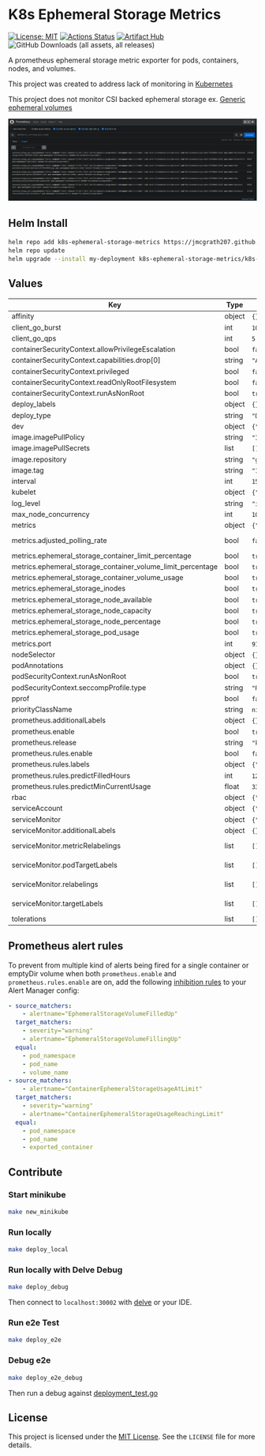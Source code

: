 # K8s Ephemeral Storage Metrics

[![License: MIT](https://img.shields.io/badge/License-MIT-yellow.svg)](https://opensource.org/licenses/MIT)
[![Actions Status](https://github.com/jmcgrath207/k8s-ephemeral-storage-metrics/workflows/ci/badge.svg)](https://github.com/jmcgrath207/k8s-ephemeral-storage-metrics/actions)
[![Artifact Hub](https://img.shields.io/endpoint?url=https://artifacthub.io/badge/repository/k8s-ephemeral-storage-metrics)](https://artifacthub.io/packages/helm/k8s-ephemeral-storage-metrics/k8s-ephemeral-storage-metrics)
![GitHub Downloads (all assets, all releases)](https://img.shields.io/github/downloads/jmcgrath207/k8s-ephemeral-storage-metrics/total)

A prometheus ephemeral storage metric exporter for pods, containers,
nodes, and volumes.

This project was created
to address lack of monitoring in [Kubernetes](https://github.com/kubernetes/kubernetes/issues/69507)

This project does not monitor CSI backed ephemeral storage ex. [Generic ephemeral volumes](https://kubernetes.io/docs/concepts/storage/ephemeral-volumes/#generic-ephemeral-volumes)

![main image](img/screenshot.png)


## Helm Install

```bash
helm repo add k8s-ephemeral-storage-metrics https://jmcgrath207.github.io/k8s-ephemeral-storage-metrics/chart
helm repo update
helm upgrade --install my-deployment k8s-ephemeral-storage-metrics/k8s-ephemeral-storage-metrics
```

## Values

| Key | Type | Default | Description |
|-----|------|---------|-------------|
| affinity | object | `{}` |  |
| client_go_burst | int | `10` | Maximum burst for throttle. |
| client_go_qps | int | `5` | QPS indicates the maximum QPS to the master from this client. |
| containerSecurityContext.allowPrivilegeEscalation | bool | `false` |  |
| containerSecurityContext.capabilities.drop[0] | string | `"ALL"` |  |
| containerSecurityContext.privileged | bool | `false` |  |
| containerSecurityContext.readOnlyRootFilesystem | bool | `false` |  |
| containerSecurityContext.runAsNonRoot | bool | `true` |  |
| deploy_labels | object | `{}` | Set additional labels for the Deployment/Daemonset |
| deploy_type | string | `"Deployment"` | Set as Deployment for single controller to query all nodes or Daemonset |
| dev | object | `{"enabled":false,"grow":{"image":"ghcr.io/jmcgrath207/k8s-ephemeral-storage-grow-test:latest","imagePullPolicy":"IfNotPresent"},"shrink":{"image":"ghcr.io/jmcgrath207/k8s-ephemeral-storage-shrink-test:latest","imagePullPolicy":"IfNotPresent"}}` | For local development or testing that will deploy grow and shrink pods and debug service |
| image.imagePullPolicy | string | `"IfNotPresent"` |  |
| image.imagePullSecrets | list | `[]` |  |
| image.repository | string | `"ghcr.io/jmcgrath207/k8s-ephemeral-storage-metrics"` |  |
| image.tag | string | `"1.17.0"` |  |
| interval | int | `15` | Polling node rate for exporter |
| kubelet | object | `{"insecure":false,"readOnlyPort":0,"scrape":false}` | Scrape metrics through kubelet instead of kube api |
| log_level | string | `"info"` |  |
| max_node_concurrency | int | `10` | Max number of concurrent query requests to the kubernetes API. |
| metrics | object | `{"adjusted_polling_rate":false,"ephemeral_storage_container_limit_percentage":true,"ephemeral_storage_container_volume_limit_percentage":true,"ephemeral_storage_container_volume_usage":true,"ephemeral_storage_inodes":true,"ephemeral_storage_node_available":true,"ephemeral_storage_node_capacity":true,"ephemeral_storage_node_percentage":true,"ephemeral_storage_pod_usage":true,"port":9100}` | Set metrics you want to enable |
| metrics.adjusted_polling_rate | bool | `false` | Create the ephemeral_storage_adjusted_polling_rate metrics to report Adjusted Poll Rate in milliseconds. Typically used for testing. |
| metrics.ephemeral_storage_container_limit_percentage | bool | `true` | Percentage of ephemeral storage used by a container in a pod |
| metrics.ephemeral_storage_container_volume_limit_percentage | bool | `true` | Percentage of ephemeral storage used by a container's volume in a pod |
| metrics.ephemeral_storage_container_volume_usage | bool | `true` | Current ephemeral storage used by a container's volume in a pod |
| metrics.ephemeral_storage_inodes | bool | `true` | Current ephemeral inode usage of pod |
| metrics.ephemeral_storage_node_available | bool | `true` | Available ephemeral storage for a node |
| metrics.ephemeral_storage_node_capacity | bool | `true` | Capacity of ephemeral storage for a node |
| metrics.ephemeral_storage_node_percentage | bool | `true` | Percentage of ephemeral storage used on a node |
| metrics.ephemeral_storage_pod_usage | bool | `true` | Current ephemeral byte usage of pod |
| metrics.port | int | `9100` | Adjust the metric port as needed (default 9100) |
| nodeSelector | object | `{}` |  |
| podAnnotations | object | `{}` |  |
| podSecurityContext.runAsNonRoot | bool | `true` |  |
| podSecurityContext.seccompProfile.type | string | `"RuntimeDefault"` |  |
| pprof | bool | `false` | Enable Pprof |
| priorityClassName | string | `nil` |  |
| prometheus.additionalLabels | object | `{}` | Add labels to the PrometheusRule.Spec |
| prometheus.enable | bool | `true` |  |
| prometheus.release | string | `"kube-prometheus-stack"` |  |
| prometheus.rules.enable | bool | `false` | Create PrometheusRules firing alerts when out of ephemeral storage |
| prometheus.rules.labels | object | `{"severity":"warning"}` | What additional labels to set on alerts |
| prometheus.rules.predictFilledHours | int | `12` | How many hours in the future to predict filling up of a volume |
| prometheus.rules.predictMinCurrentUsage | float | `33.3` | What percentage of limit must be used right now to predict filling up of a volume |
| rbac | object | `{"create":true}` | RBAC configuration |
| serviceAccount | object | `{"create":true,"name":null}` | Service Account configuration |
| serviceMonitor | object | `{"additionalLabels":{},"enable":true,"metricRelabelings":[],"podTargetLabels":[],"relabelings":[],"targetLabels":[]}` | Configure the Service Monitor |
| serviceMonitor.additionalLabels | object | `{}` | Add labels to the ServiceMonitor.Spec |
| serviceMonitor.metricRelabelings | list | `[]` | Set metricRelabelings as per https://github.com/prometheus-operator/prometheus-operator/blob/main/Documentation/api.md#monitoring.coreos.com/v1.RelabelConfig |
| serviceMonitor.podTargetLabels | list | `[]` | Set podTargetLabels as per https://github.com/prometheus-operator/prometheus-operator/blob/main/Documentation/api.md#monitoring.coreos.com/v1.ServiceMonitorSpec |
| serviceMonitor.relabelings | list | `[]` | Set relabelings as per https://github.com/prometheus-operator/prometheus-operator/blob/main/Documentation/api.md#monitoring.coreos.com/v1.RelabelConfig |
| serviceMonitor.targetLabels | list | `[]` | Set targetLabels as per https://github.com/prometheus-operator/prometheus-operator/blob/main/Documentation/api.md#monitoring.coreos.com/v1.ServiceMonitorSpec |
| tolerations | list | `[]` |  |

## Prometheus alert rules

To prevent from multiple kind of alerts being fired for a single container or
emptyDir volume when both `prometheus.enable` and `prometheus.rules.enable` are
on, add the following [inhibition
rules](https://prometheus.io/docs/alerting/latest/configuration/#inhibition-related-settings)
to your Alert Manager config:

```yaml
- source_matchers:
    - alertname="EphemeralStorageVolumeFilledUp"
  target_matchers:
    - severity="warning"
    - alertname="EphemeralStorageVolumeFillingUp"
  equal:
    - pod_namespace
    - pod_name
    - volume_name
- source_matchers:
    - alertname="ContainerEphemeralStorageUsageAtLimit"
  target_matchers:
    - severity="warning"
    - alertname="ContainerEphemeralStorageUsageReachingLimit"
  equal:
    - pod_namespace
    - pod_name
    - exported_container
```

## Contribute

### Start minikube
```bash
make new_minikube
```

### Run locally
```bash
make deploy_local
```

### Run locally with Delve Debug
```bash
make deploy_debug
```
Then connect to `localhost:30002` with [delve](https://github.com/go-delve/delve) or your IDE.

### Run e2e Test
```bash
make deploy_e2e
```

### Debug e2e
```bash
make deploy_e2e_debug
```
Then run a debug against [deployment_test.go](tests/e2e/deployment_test.go)

## License

This project is licensed under the [MIT License](https://opensource.org/licenses/MIT). See the `LICENSE` file for more details.
